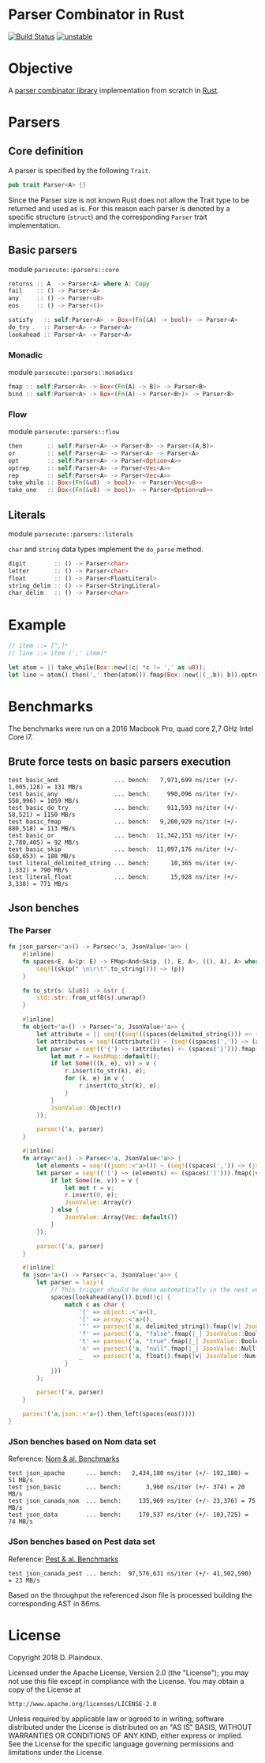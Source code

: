 # Parser Combinator in Rust

[![Build Status](https://travis-ci.org/d-plaindoux/parsec.rust.svg?branch=master)](https://travis-ci.org/d-plaindoux/parsec.rust)
[![unstable](http://badges.github.io/stability-badges/dist/unstable.svg)](http://github.com/badges/stability-badges)

# Objective 

A [parser combinator library](https://www.microsoft.com/en-us/research/wp-content/uploads/2016/02/parsec-paper-letter.pdf)
implementation from scratch in [Rust](https://www.rust-lang.org/en-US/).

# Parsers

## Core definition

A parser is specified by the following `Trait`.

```rust
pub trait Parser<A> {}
```

Since the Parser size is not known Rust does not allow the Trait type to be returned and used as is. For this reason each parser is denoted by a specific
structure (`struct`) and the corresponding `Parser` trait implementation.

## Basic parsers

module `parsecute::parsers::core`

```rust
returns :: A  -> Parser<A> where A: Copy
fail    :: () -> Parser<A>
any     :: () -> Parser<u8>
eos     :: () -> Parser<()>
```

```rust
satisfy   :: self:Parser<A> -> Box<(Fn(&A) -> bool)> -> Parser<A>
do_try    :: Parser<A> -> Parser<A>
lookahead :: Parser<A> -> Parser<A>
```

### Monadic 

module `parsecute::parsers::monadics`

```rust
fmap :: self:Parser<A> -> Box<(Fn(A) -> B)> -> Parser<B>
bind :: self:Parser<A> -> Box<(Fn(A) -> Parser<B>)> -> Parser<B>
```

### Flow

module `parsecute::parsers::flow`

```rust
then       :: self:Parser<A> -> Parser<B> -> Parser<(A,B)>
or         :: self:Parser<A> -> Parser<A> -> Parser<A>
opt        :: self:Parser<A> -> Parser<Option<A>>
optrep     :: self:Parser<A> -> Parser<Vec<A>>
rep        :: self:Parser<A> -> Parser<Vec<A>>
take_while :: Box<(Fn(&u8) -> bool)> -> Parser<Vec<u8>>
take_one   :: Box<(Fn(&u8) -> bool)> -> Parser<Option<u8>>
```

## Literals

module `parsecute::parsers::literals`

`char` and `string` data types implement the `do_parse` method.

```rust
digit        :: () -> Parser<char>
letter       :: () -> Parser<char>
float        :: () -> Parser<FloatLiteral>
string_delim :: () -> Parser<StringLiteral>
char_delim   :: () -> Parser<char>
```

# Example

```rust
// item ::= [^,]*
// line ::= item (',' item)*

let atom = || take_while(Box::new(|c| *c != ',' as u8));
let line = atom().then(','.then(atom()).fmap(Box::new(|(_,b)| b)).optrep());
```

# Benchmarks

The benchmarks were run on a 2016 Macbook Pro, quad core 2,7 GHz Intel Core i7.

## Brute force tests on basic parsers execution

```
test basic_and                ... bench:   7,971,699 ns/iter (+/- 1,005,128) = 131 MB/s
test basic_any                ... bench:     990,096 ns/iter (+/- 550,996) = 1059 MB/s
test basic_do_try             ... bench:     911,593 ns/iter (+/- 58,521) = 1150 MB/s
test basic_fmap               ... bench:   9,200,929 ns/iter (+/- 880,518) = 113 MB/s
test basic_or                 ... bench:  11,342,151 ns/iter (+/- 2,780,405) = 92 MB/s
test basic_skip               ... bench:  11,097,176 ns/iter (+/- 650,653) = 188 MB/s
test literal_delimited_string ... bench:      10,365 ns/iter (+/- 1,332) = 790 MB/s
test literal_float            ... bench:      15,928 ns/iter (+/- 3,338) = 771 MB/s
```

## Json benches

### The Parser 

````rust
fn json_parser<'a>() -> Parsec<'a, JsonValue<'a>> {
    #[inline]
    fn spaces<E, A>(p: E) -> FMap<And<Skip, (), E, A>, ((), A), A> where E: Parser<A> {
        seq!((skip(" \n\r\t".to_string())) ~> (p))
    }

    fn to_str(s: &[u8]) -> &str {
        std::str::from_utf8(s).unwrap()
    }

    #[inline]
    fn object<'a>() -> Parsec<'a, JsonValue<'a>> {
        let attribute = || seq!((seq!((spaces(delimited_string())) <~ (spaces(':')))) ~ (json::<'a>()));
        let attributes = seq!((attribute()) ~ (seq!((spaces(',')) ~> (attribute())).optrep())).opt();
        let parser = seq!(('{') ~> (attributes) <~ (spaces('}'))).fmap(|v| {
            let mut r = HashMap::default();
            if let Some(((k, e), v)) = v {
                r.insert(to_str(k), e);
                for (k, e) in v {
                    r.insert(to_str(k), e);
                }
            }
            JsonValue::Object(r)
        });

        parsec!('a, parser)
    }

    #[inline]
    fn array<'a>() -> Parsec<'a, JsonValue<'a>> {
        let elements = seq!((json::<'a>()) ~ (seq!((spaces(',')) ~> (json::<'a>())).optrep())).opt();
        let parser = seq!(('[') ~> (elements) <~ (spaces(']'))).fmap(|v| {
            if let Some((e, v)) = v {
                let mut r = v;
                r.insert(0, e);
                JsonValue::Array(r)
            } else {
                JsonValue::Array(Vec::default())
            }
        });

        parsec!('a, parser)
    }

    #[inline]
    fn json<'a>() -> Parsec<'a, JsonValue<'a>> {
        let parser = lazy!(
            // This trigger should be done automatically in the next version hiding this ugly parse type impersonation
            spaces(lookahead(any()).bind(|c| {
                match c as char {
                    '{' => object::<'a>(),
                    '[' => array::<'a>(),
                    '"' => parsec!('a, delimited_string().fmap(|v| JsonValue::Str(to_str(v)))),
                    'f' => parsec!('a, "false".fmap(|_| JsonValue::Boolean(false))),
                    't' => parsec!('a, "true".fmap(|_| JsonValue::Boolean(true))),
                    'n' => parsec!('a, "null".fmap(|_| JsonValue::Null())),
                    _   => parsec!('a, float().fmap(|v| JsonValue::Num(v.to_f64()))),
                }
            }))
        );

        parsec!('a, parser)
    }

    parsec!('a,json::<'a>().then_left(spaces(eos())))
}
````

### JSon benches based on Nom data set

Reference: [Nom & al. Benchmarks](https://github.com/Geal/parser_benchmarks/tree/master/json)

```
test json_apache      ... bench:   2,434,180 ns/iter (+/- 192,180) = 51 MB/s
test json_basic       ... bench:       3,960 ns/iter (+/- 374) = 20 MB/s
test json_canada_nom  ... bench:     135,969 ns/iter (+/- 23,376) = 75 MB/s
test json_data        ... bench:     170,537 ns/iter (+/- 103,725) = 74 MB/s
```

### JSon benches based on Pest data set

Reference: [Pest & al. Benchmarks](https://github.com/pest-parser/pest)

```
test json_canada_pest ... bench:  97,576,631 ns/iter (+/- 41,502,590) = 23 MB/s
```

Based on the throughput the referenced Json file is processed building the corresponding
AST in 86ms.

# License

Copyright 2018 D. Plaindoux.

Licensed under the Apache License, Version 2.0 (the "License");
you may not use this file except in compliance with the License.
You may obtain a copy of the License at

    http://www.apache.org/licenses/LICENSE-2.0

Unless required by applicable law or agreed to in writing, software
distributed under the License is distributed on an "AS IS" BASIS,
WITHOUT WARRANTIES OR CONDITIONS OF ANY KIND, either express or implied.
See the License for the specific language governing permissions and
limitations under the License.
